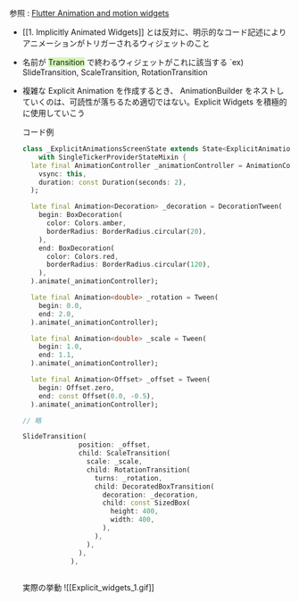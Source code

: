 
参照 : [Flutter Animation and motion widgets](https://docs.flutter.dev/ui/widgets/animation)


- [[1. Implicitly Animated Widgets]] とは反対に、明示的なコード記述によりアニメーションがトリガーされるウィジェットのこと

- 名前が <span style="background:#d3f8b6">Transition</span> で終わるウィジェットがこれに該当する
	`ex)  SlideTransition, ScaleTransition, RotationTransition

- 複雑な Explicit Animation を作成するとき、 AnimationBuilder をネストしていくのは、可読性が落ちるため適切ではない。Explicit Widgets を積極的に使用していこう

	コード例
	```dart
	class _ExplicitAnimationsScreenState extends State<ExplicitAnimationsScreen>
	    with SingleTickerProviderStateMixin {
	  late final AnimationController _animationController = AnimationController(
	    vsync: this,
	    duration: const Duration(seconds: 2),
	  );
	
	  late final Animation<Decoration> _decoration = DecorationTween(
	    begin: BoxDecoration(
	      color: Colors.amber,
	      borderRadius: BorderRadius.circular(20),
	    ),
	    end: BoxDecoration(
	      color: Colors.red,
	      borderRadius: BorderRadius.circular(120),
	    ),
	  ).animate(_animationController);
	
	  late final Animation<double> _rotation = Tween(
	    begin: 0.0,
	    end: 2.0,
	  ).animate(_animationController);
	
	  late final Animation<double> _scale = Tween(
	    begin: 1.0,
	    end: 1.1,
	  ).animate(_animationController);
	
	  late final Animation<Offset> _offset = Tween(
	    begin: Offset.zero,
	    end: const Offset(0.0, -0.5),
	  ).animate(_animationController);
	
	// 略
	
	SlideTransition(
	              position: _offset,
	              child: ScaleTransition(
	                scale: _scale,
	                child: RotationTransition(
	                  turns: _rotation,
	                  child: DecoratedBoxTransition(
	                    decoration: _decoration,
	                    child: const SizedBox(
	                      height: 400,
	                      width: 400,
	                    ),
	                  ),
	                ),
	              ),
	            ),
		
	```
	
	実際の挙動
	![[Explicit_widgets_1.gif]]



